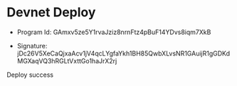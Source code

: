 # Devnet Deploy 
- Program Id: GAmxv5ze5Y1rvaJziz8nrnFtz4pBuF14YDvs8iqm7XkB

- Signature: jDc26V5XeCaQjxaAcv1jV4qcLYgfaYkh1BH85QwbXLvsNR1GAuijR1gGDKdMGXaqVQ3hRGLtVxttGo1haJrX2rj

Deploy success